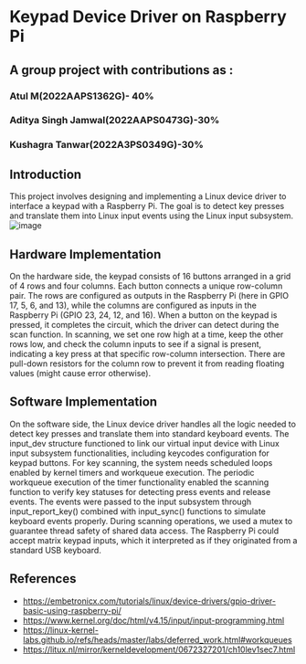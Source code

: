 # Keypad Device Driver on Raspberry Pi

## A group project with contributions as : 
### Atul M(2022AAPS1362G)- 40%
### Aditya Singh Jamwal(2022AAPS0473G)-30%
### Kushagra Tanwar(2022A3PS0349G)-30%

## Introduction
This project involves designing and implementing a Linux device driver to interface a keypad with a Raspberry Pi. The goal is to detect key presses and translate them into Linux input events using the Linux input subsystem.
![image](https://github.com/user-attachments/assets/d6bc2a4c-f348-4a55-9578-1e8c72d93518)

## Hardware Implementation
On the hardware side, the keypad consists of 16 buttons arranged in a grid of 4 rows and four columns. Each button connects a unique row-column pair. The rows are configured as outputs in the Raspberry Pi (here in GPIO 17, 5, 6, and 13), while the columns are configured as inputs in the Raspberry Pi (GPIO 23, 24, 12, and 16). When a button on the keypad is pressed, it completes the circuit, which the driver can detect during the scan function. In scanning, we set one row high at a time, keep the other rows low, and check the column inputs to see if a signal is present, indicating a key press at that specific row-column intersection.
There are pull-down resistors for the column row to prevent it from reading floating values (might cause error otherwise).

## Software Implementation
On the software side, the Linux device driver handles all the logic needed to detect key presses and translate them into standard keyboard events. The input_dev structure functioned to link our virtual input device with Linux input subsystem functionalities, including keycodes configuration for keypad buttons. For key scanning, the system needs scheduled loops enabled by kernel timers and workqueue execution. The periodic workqueue execution of the timer functionality enabled the scanning function to verify key statuses for detecting press events and release events. The events were passed to the input subsystem through input_report_key() combined with input_sync() functions to simulate keyboard events properly. During scanning operations, we used a mutex to guarantee thread safety of shared data access. The Raspberry Pi could accept matrix keypad inputs, which it interpreted as if they originated from a standard USB keyboard.

## References
-  https://embetronicx.com/tutorials/linux/device-drivers/gpio-driver-basic-using-raspberry-pi/
-  https://www.kernel.org/doc/html/v4.15/input/input-programming.html
-  https://linux-kernel-labs.github.io/refs/heads/master/labs/deferred_work.html#workqueues
-  https://litux.nl/mirror/kerneldevelopment/0672327201/ch10lev1sec7.html

